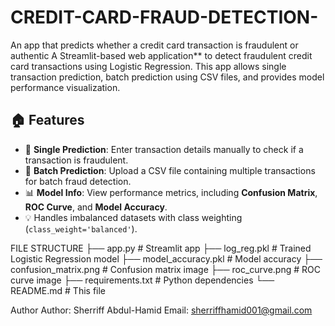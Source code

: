 # CREDIT-CARD-FRAUD-DETECTION-
An app that predicts whether a credit card transaction is fraudulent or authentic
A Streamlit-based web application** to detect fraudulent credit card transactions using Logistic Regression. This app allows single transaction prediction, batch prediction using CSV files, and provides model performance visualization.
## 🏠 Features
- 🔮 **Single Prediction**: Enter transaction details manually to check if a transaction is fraudulent.  
- 📂 **Batch Prediction**: Upload a CSV file containing multiple transactions for batch fraud detection.  
- 📊 **Model Info**: View performance metrics, including **Confusion Matrix**, **ROC Curve**, and **Model Accuracy**.  
- 💡 Handles imbalanced datasets with class weighting (`class_weight='balanced'`).  

FILE STRUCTURE 
├── app.py                # Streamlit app
├── log_reg.pkl           # Trained Logistic Regression model
├── model_accuracy.pkl    # Model accuracy
├── confusion_matrix.png  # Confusion matrix image
├── roc_curve.png         # ROC curve image
├── requirements.txt      # Python dependencies
└── README.md             # This file

Author
Author:
Sherriff Abdul-Hamid
Email:
sherriffhamid001@gmail.com
